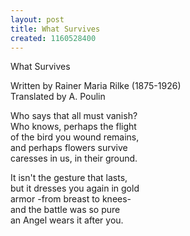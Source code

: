 ```yaml
---
layout: post
title: What Survives
created: 1160528400
---
```


What Survives

Written by Rainer Maria Rilke (1875-1926)  
Translated by A. Poulin

Who says that all must vanish?  
Who knows, perhaps the flight  
of the bird you wound remains,  
and perhaps flowers survive  
caresses in us, in their ground.

It isn't the gesture that lasts,  
but it dresses you again in gold  
armor -from breast to knees-  
and the battle was so pure  
an Angel wears it after you.

